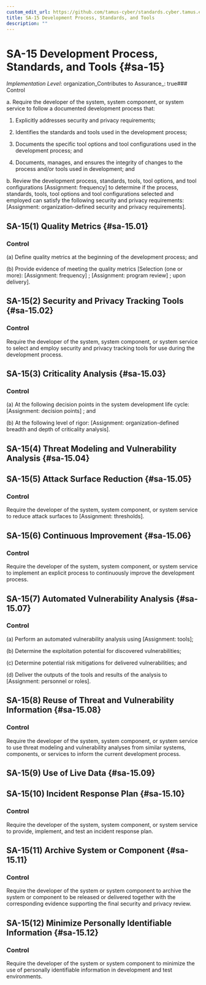 ```yaml
---
custom_edit_url: https://github.com/tamus-cyber/standards.cyber.tamus.edu/tree/main/static/content/tamus.edu/TAMUS_profile.xml
title: SA-15 Development Process, Standards, and Tools
description: ""
---
```


# SA-15 Development Process, Standards, and Tools {#sa-15}

_Implementation Level_: organization_Contributes to Assurance_: true### Control

a. Require the developer of the system, system component, or system service to follow a documented development process that:

1. Explicitly addresses security and privacy requirements;

2. Identifies the standards and tools used in the development process;

3. Documents the specific tool options and tool configurations used in the development process; and

4. Documents, manages, and ensures the integrity of changes to the process and/or tools used in development; and

b. Review the development process, standards, tools, tool options, and tool configurations [Assignment: frequency] to determine if the process, standards, tools, tool options and tool configurations selected and employed can satisfy the following security and privacy requirements: [Assignment: organization-defined security and privacy requirements].

## SA-15(1) Quality Metrics {#sa-15.01}

### Control

(a) Define quality metrics at the beginning of the development process; and

(b) Provide evidence of meeting the quality metrics [Selection (one or more): 
                     [Assignment: frequency]
                  ; 
                     [Assignment: program review]
                  ; upon delivery].

## SA-15(2) Security and Privacy Tracking Tools {#sa-15.02}

### Control

Require the developer of the system, system component, or system service to select and employ security and privacy tracking tools for use during the development process.

## SA-15(3) Criticality Analysis {#sa-15.03}

### Control

(a) At the following decision points in the system development life cycle: [Assignment: decision points] ; and

(b) At the following level of rigor: [Assignment: organization-defined breadth and depth of criticality analysis].

## SA-15(4) Threat Modeling and Vulnerability Analysis {#sa-15.04}

## SA-15(5) Attack Surface Reduction {#sa-15.05}

### Control

Require the developer of the system, system component, or system service to reduce attack surfaces to [Assignment: thresholds].

## SA-15(6) Continuous Improvement {#sa-15.06}

### Control

Require the developer of the system, system component, or system service to implement an explicit process to continuously improve the development process.

## SA-15(7) Automated Vulnerability Analysis {#sa-15.07}

### Control

(a) Perform an automated vulnerability analysis using [Assignment: tools];

(b) Determine the exploitation potential for discovered vulnerabilities;

(c) Determine potential risk mitigations for delivered vulnerabilities; and

(d) Deliver the outputs of the tools and results of the analysis to [Assignment: personnel or roles].

## SA-15(8) Reuse of Threat and Vulnerability Information {#sa-15.08}

### Control

Require the developer of the system, system component, or system service to use threat modeling and vulnerability analyses from similar systems, components, or services to inform the current development process.

## SA-15(9) Use of Live Data {#sa-15.09}

## SA-15(10) Incident Response Plan {#sa-15.10}

### Control

Require the developer of the system, system component, or system service to provide, implement, and test an incident response plan.

## SA-15(11) Archive System or Component {#sa-15.11}

### Control

Require the developer of the system or system component to archive the system or component to be released or delivered together with the corresponding evidence supporting the final security and privacy review.

## SA-15(12) Minimize Personally Identifiable Information {#sa-15.12}

### Control

Require the developer of the system or system component to minimize the use of personally identifiable information in development and test environments.

